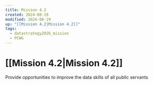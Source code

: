 ```yaml
---
title: Mission 4.2
created: 2024-08-19
modified: 2024-08-19
up: "[[Mission 4.2|Mission 4.2]]"
tags:
  - datastrategy2026_mission
  - PCWG
---
```

# [[Mission 4.2|Mission 4.2]]
Provide opportunities to improve the data skills of all public servants



